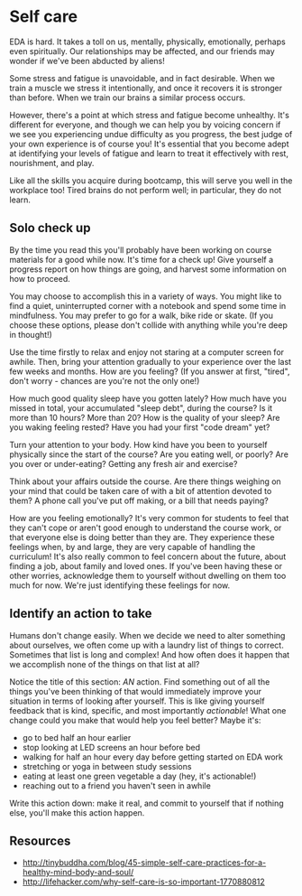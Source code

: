 # Self care

EDA is hard. It takes a toll on us, mentally, physically, emotionally, perhaps even spiritually. Our relationships may be affected, and our friends may wonder if we've been abducted by aliens!

Some stress and fatigue is unavoidable, and in fact desirable. When we train a muscle we stress it intentionally, and once it recovers it is stronger than before. When we train our brains a similar process occurs.

However, there's a point at which stress and fatigue become unhealthy. It's different for everyone, and though we can help you by voicing concern if we see you experiencing undue difficulty as you progress, the best judge of your own experience is of course you! It's essential  that you become adept at identifying your levels of fatigue and learn to treat it effectively with rest, nourishment, and play.

Like all the skills you acquire during bootcamp, this will serve you well in the workplace too! Tired brains do not perform well; in particular, they do not learn.

## Solo check up

By the time you read this you'll probably have been working on course materials for a good while now. It's time for a check up! Give yourself a progress report on how things are going, and harvest some information on how to proceed.

You may choose to accomplish this in a variety of ways. You might like to find a quiet, uninterrupted corner with a notebook and spend some time in mindfulness. You may prefer to go for a walk, bike ride or skate. (If you choose these options, please don't collide with anything while you're deep in thought!)

Use the time firstly to relax and enjoy not staring at a computer screen for awhile. Then, bring your attention gradually to your experience over the last few weeks and months. How are you feeling? (If you answer at first, "tired", don't worry - chances are you're not the only one!)

How much good quality sleep have you gotten lately? How much have you missed in total, your accumulated "sleep debt", during the course? Is it more than 10 hours? More than 20? How is the quality of your sleep? Are you waking feeling rested? Have you had your first "code dream" yet?

Turn your attention to your body. How kind have you been to yourself physically since the start of the course? Are you eating well, or poorly? Are you over or under-eating? Getting any fresh air and exercise?

Think about your affairs outside the course. Are there things weighing on your mind that could be taken care of with a bit of attention devoted to them? A phone call you've put off making, or a bill that needs paying?

How are you feeling emotionally? It's very common for students to feel that they can't cope or aren't good enough to understand the course work, or that everyone else is doing better than they are. They experience these feelings when, by and large, they are very capable of handling the curriculum! It's also really common to feel concern about the future, about finding a job, about family and loved ones. If you've been having these or other worries, acknowledge them to yourself without dwelling on them too much for now. We're just identifying these feelings for now.


## Identify an action to take

Humans don't change easily. When we decide we need to alter something about ourselves, we often come up with a laundry list of things to correct. Sometimes that list is long and complex! And how often does it happen that we accomplish none of the things on that list at all?

Notice the title of this section: _AN_ action. Find something out of all the things you've been thinking of that would immediately improve your situation in terms of looking after yourself. This is like giving yourself feedback that is kind, specific, and most importantly _actionable_! What one change could you make that would help you feel better? Maybe it's:

  * go to bed half an hour earlier
  * stop looking at LED screens an hour before bed
  * walking for half an hour every day before getting started on EDA work
  * stretching or yoga in between study sessions
  * eating at least one green vegetable a day (hey, it's actionable!)
  * reaching out to a friend you haven't seen in awhile

Write this action down: make it real, and commit to yourself that if nothing else, you'll make this action happen.


## Resources

 * http://tinybuddha.com/blog/45-simple-self-care-practices-for-a-healthy-mind-body-and-soul/
 * http://lifehacker.com/why-self-care-is-so-important-1770880812
